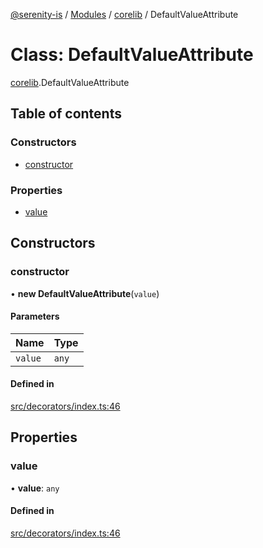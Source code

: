 [@serenity-is](../README.md) / [Modules](../modules.md) / [corelib](../modules/corelib.md) / DefaultValueAttribute

# Class: DefaultValueAttribute

[corelib](../modules/corelib.md).DefaultValueAttribute

## Table of contents

### Constructors

- [constructor](corelib.DefaultValueAttribute.md#constructor)

### Properties

- [value](corelib.DefaultValueAttribute.md#value)

## Constructors

### constructor

• **new DefaultValueAttribute**(`value`)

#### Parameters

| Name | Type |
| :------ | :------ |
| `value` | `any` |

#### Defined in

[src/decorators/index.ts:46](https://github.com/serenity-is/serenity/blob/master/packages/corelib/src/decorators/index.ts#L46)

## Properties

### value

• **value**: `any`

#### Defined in

[src/decorators/index.ts:46](https://github.com/serenity-is/serenity/blob/master/packages/corelib/src/decorators/index.ts#L46)
